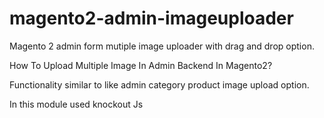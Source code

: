 # magento2-admin-imageuploader


Magento 2 admin form mutiple image uploader with drag and drop option.

How To Upload Multiple Image In Admin Backend In Magento2?

Functionality similar to like admin category product image upload option.

In this module used knockout Js


